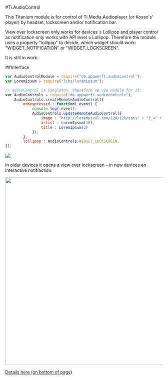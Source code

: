 #Ti.AudioControl


This Titanium module is for control of Ti.Media.Audioplayer (or Kosso's' player) by headset, lockscreen and/or notification bar.

View over lockscreen only works for devices ≤ Lollipop and player control as notification only works with API level ≥ Lollipop. Therefore the module uses a property "lollipop" to decide, which widget should work: "WIDGET_NOTIFICATION" or "WIDGET_LOCKSCREEN".

It is still in work.

##Interface

```javascript
var AudioControlModule = require("de.appwerft.audiocontrol");
var LoremIpsum = require("libs/loremipsum");

// audioControl is singleton, therefore we use module for it:
var AudioControls = require("de.appwerft.audiocontrols");
    AudioControls.createRemoteAudioControl({
        onKeypressed : function(_event) {
            console.log(_event);
            AudioControls.updateRemoteAudioControl({
                image : "http://lorempixel.com/120/120/cats" + "?_=" + Math.random(),
                artist : LoremIpsum(10),
                title : LoremIpsum(2)
            });
        },
        lollipop : AudioControls.WIDGET_LOCKSCREEN,
});
```
![](https://raw.githubusercontent.com/AppWerft/Ti.AudioControls/master/assets/audiocontrol.png)


In older devices it opens a view over lockscreen  – in new devices an interactive notifiaction.

<img src="https://raw.githubusercontent.com/AppWerft/Ti.AudioControls/master/assets/lsr.png" width="600">

[Details here (on bottom of page)](https://developer.android.com/about/versions/android-5.0-changes.html#Lockscreen+widget+support+removed)


